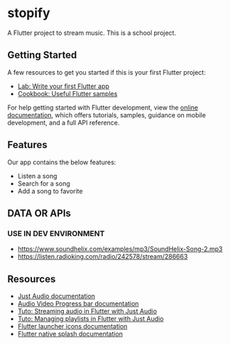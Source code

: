 # stopify

A Flutter project to stream music. This is a school project.

## Getting Started

A few resources to get you started if this is your first Flutter project:

- [Lab: Write your first Flutter app](https://docs.flutter.dev/get-started/codelab)
- [Cookbook: Useful Flutter samples](https://docs.flutter.dev/cookbook)

For help getting started with Flutter development, view the
[online documentation](https://docs.flutter.dev/), which offers tutorials,
samples, guidance on mobile development, and a full API reference.

## Features

Our app contains the below features:

- Listen a song
- Search for a song
- Add a song to favorite

## DATA OR APIs

### USE IN DEV ENVIRONMENT

- https://www.soundhelix.com/examples/mp3/SoundHelix-Song-2.mp3
- https://listen.radioking.com/radio/242578/stream/286663

## Resources

- [Just Audio documentation](https://pub.dev/packages/just_audio)
- [Audio Video Progress bar documentation](https://pub.dev/packages/audio_video_progress_bar)
- [Tuto: Streaming audio in Flutter with Just Audio](https://suragch.medium.com/steaming-audio-in-flutter-with-just-audio-7435fcf672bf)
- [Tuto: Managing playlists in Flutter with Just Audio](https://suragch.medium.com/managing-playlists-in-flutter-with-just-audio-c4b8f2af12eb)
- [Flutter launcher icons documentation](https://pub.dev/packages/flutter_launcher_icons)
- [Flutter native splash documentation](https://pub.dev/packages/flutter_native_splash)
